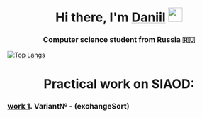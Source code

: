 <h1 align="center">Hi there, I'm <a href="https://github.com/S0IG0" target="_blank">Daniil</a> 
<img src="https://github.com/blackcater/blackcater/raw/main/images/Hi.gif" height="32"/></h1>
<h3 align="center">Computer science student from Russia 🇷🇺</h3>

[![Top Langs](https://github-readme-stats.vercel.app/api/top-langs/?username=S0IG0&layout=compact)](https://github.com/S0IG0/siaod)

<h1 align="center">Practical work on SIAOD:</h1> 

<h3 align="left"><a href="https://github.com/S0IG0/siaod/blob/master/1/main.cpp" target="_blank">work 1</a>. Variant№  - (exchangeSort)</h3>

